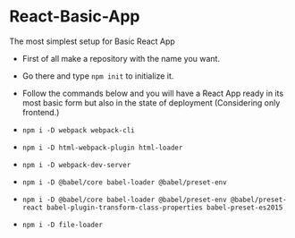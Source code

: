 # React-Basic-App

The most simplest setup for Basic React App
- First of all make a repository with the name you want.
- Go there and type `npm init` to initialize it.
- Follow the commands below and you will have a React App ready in its most basic form but also in the state of deployment (Considering only frontend.)


- `npm i -D webpack webpack-cli`
- `npm i -D html-webpack-plugin html-loader`
- `npm i -D webpack-dev-server`
- `npm i -D @babel/core babel-loader @babel/preset-env`
- `npm i -D @babel/core babel-loader @babel/preset-env @babel/preset-react babel-plugin-transform-class-properties babel-preset-es2015`
- `npm i -D file-loader`
